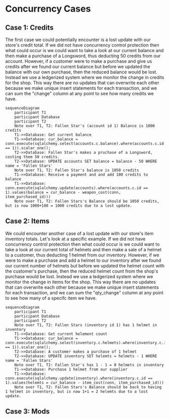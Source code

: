 # Concurrency Cases

## Case 1: Credits
The first case we could potentially encounter is a lost update with our store's credit total. If we did not have concurrency control protection then what could occur is we could want to take a look at our current balance and then make a purchase of a Longsword, thus deducting 50 credits from our account. However, if a customer were to make a purchase and give us credits after we found our current balance but before we updated the balance with our own purchase, then the reduced balance would be lost. Instead we use a ledgerized system where we monitor the change in credits for the shop. This way there are no updates that can overwrite each other because we make unique insert statements for each transaction, and we can sum the "change" column at any point to see how many credits we have. 


```mermaid
sequenceDiagram
    participant T1
    participant Database
    participant T2
    Note over T1, T2: Fallen Star's (account id 1) Balance is 1000 credits
    T1->>Database: Get current balance
    T1->>Database: cur_balance = conn.execute(sqlalchemy.select(accounts.c.balance).where(accounts.c.id == 1)).scalar_one();
    T2->>Database: Fallen Star's makes a pruchase of a Longsword, costing them 50 credits.
    T2->>Database: UPDATE accounts SET balance = balance - 50 WHERE name = 'Fallen Stars'
    Note over T1, T2: Fallen Star's balance is 1050 credits
    T1->>Database: Receive a payment and and add 100 credits to balance
    T1->>Database: conn.execute(sqlalchemy.update(accounts).where(accounts.c.id == 1).values(balance = cur_balance - weapon_cost(conn, item_purchased_id)))
    Note over T1, T2: Fallen Stars's Balance should be 1050 credits, but is now 1000+100 = 1000 credits due to a lost update.
```
## Case 2: Items
We could encounter another case of a lost update with our store's item inventory totals. Let's look at a specific example. If we did not have concurrency control protection then what could occur is we could want to take a look at our current total of helmets and then make a sale of a helmet to a customer, thus deducting 1 helmet from our inventory. However, if we were to make a purchase and add a helmet to our inventory after we found our current number of helmets but before we updated the helmet count with the customer's purchase, then the reduced helmet count from the shop's purchase would be lost. Instead we use a ledgerized system where we monitor the change in items for the shop. This way there are no updates that can overwrite each other because we make unique insert statements for each transaction, and we can sum the "qty_change" column at any point to see how many of a specifc item we have. 

```mermaid
sequenceDiagram
    participant T1
    participant Database
    participant T2
    Note over T1, T2: Fallen Stars (inventory id 1) has 1 helmet in inventory
    T1->>Database: Get current helement count
    T1->>Database: cur_balance = conn.execute(sqlalchemy.select(inventory.c.helmets).where(inventory.c.id == 1)).scalar_one();
    T2->>Database: A customer makes a purchase of 1 helmet
    T2->>Database: UPDATE inventory SET helemts = helmets - 1 WHERE name = 'Fallen Stars'
    Note over T1, T2: Fallen Star's has 1 - 1 = 0 helmets in inventory
    T1->>Database: Purchase 1 helmet from our supplier
    T1->>Database: conn.execute(sqlalchemy.update(inventory).where(inventory.c.id == 1).values(helemts = cur_balance - item_cost(conn, item_purchased_id)))
    Note over T1, T2: Fallen Stars's Balance should be back to having 1 helmet in inventory, but is now 1+1 = 2 helemts due to a lost update.
```

## Case 3: Mods
